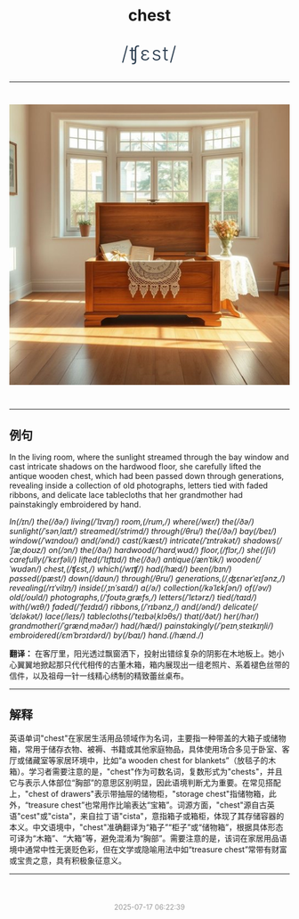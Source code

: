 <div align="center">

# chest

<div style="margin: 30px 0;">
<h1 style="font-size: 2.5em; font-weight: 300; letter-spacing: 2px; margin: 0; color: #2c3e50;">
/ʧɛst/
</h1>
</div>

</div>

---

<div align="center" style="margin: 40px 0;">

![chest](images/chest.png)

</div>

---

## 例句

In the living room, where the sunlight streamed through the bay window and cast intricate shadows on the hardwood floor, she carefully lifted the antique wooden chest, which had been passed down through generations, revealing inside a collection of old photographs, letters tied with faded ribbons, and delicate lace tablecloths that her grandmother had painstakingly embroidered by hand.

*In(/ɪn/) the(/ðə/) living(/ˈlɪvɪŋ/) room,(/rum,/) where(/wɛr/) the(/ðə/) sunlight(/ˈsənˌlaɪt/) streamed(/strimd/) through(/θru/) the(/ðə/) bay(/beɪ/) window(/ˈwɪndoʊ/) and(/ənd/) cast(/kæst/) intricate(/ˈɪntrəkət/) shadows(/ˈʃæˌdoʊz/) on(/ɔn/) the(/ðə/) hardwood(/ˈhɑrdˌwʊd/) floor,(/flɔr,/) she(/ʃi/) carefully(/ˈkɛrfəli/) lifted(/ˈlɪftɪd/) the(/ðə/) antique(/ænˈtik/) wooden(/ˈwʊdən/) chest,(/ʧɛst,/) which(/wɪʧ/) had(/hæd/) been(/bɪn/) passed(/pæst/) down(/daʊn/) through(/θru/) generations,(/ˌʤɛnərˈeɪʃənz,/) revealing(/rɪˈvilɪŋ/) inside(/ˌɪnˈsaɪd/) a(/ə/) collection(/kəˈlɛkʃən/) of(/əv/) old(/oʊld/) photographs,(/ˈfoʊtəˌgræfs,/) letters(/ˈlɛtərz/) tied(/taɪd/) with(/wɪθ/) faded(/ˈfeɪdɪd/) ribbons,(/ˈrɪbənz,/) and(/ənd/) delicate(/ˈdɛləkət/) lace(/leɪs/) tablecloths(/ˈteɪbəlˌklɔθs/) that(/ðət/) her(/hər/) grandmother(/ˈgrændˌməðər/) had(/hæd/) painstakingly(/ˈpeɪnˌsteɪkɪŋli/) embroidered(/ɛmˈbrɔɪdərd/) by(/baɪ/) hand.(/hænd./)*

**翻译：** 在客厅里，阳光透过飘窗洒下，投射出错综复杂的阴影在木地板上。她小心翼翼地掀起那只代代相传的古董木箱，箱内展现出一组老照片、系着褪色丝带的信件，以及祖母一针一线精心绣制的精致蕾丝桌布。

---

## 解释

英语单词"chest"在家居生活用品领域作为名词，主要指一种带盖的大箱子或储物箱，常用于储存衣物、被褥、书籍或其他家庭物品，具体使用场合多见于卧室、客厅或储藏室等家居环境中，比如“a wooden chest for blankets”（放毯子的木箱）。学习者需要注意的是，"chest"作为可数名词，复数形式为"chests"，并且它与表示人体部位“胸部”的意思区别明显，因此语境判断尤为重要。在常见搭配上，"chest of drawers"表示带抽屉的储物柜，"storage chest"指储物箱，此外，“treasure chest”也常用作比喻表达“宝箱”。词源方面，"chest"源自古英语"cest"或"cista"，来自拉丁语"cista"，意指箱子或箱柜，体现了其存储容器的本义。中文语境中，"chest"准确翻译为“箱子”“柜子”或“储物箱”，根据具体形态可译为“木箱”、“大箱”等，避免混淆为“胸部”。需要注意的是，该词在家居用品语境中通常中性无褒贬色彩，但在文学或隐喻用法中如“treasure chest”常带有财富或宝贵之意，具有积极象征意义。


---

<div align="center" style="margin-top: 50px;">
<small style="color: #999; font-size: 0.9em;">2025-07-17 06:22:39</small>
</div>
